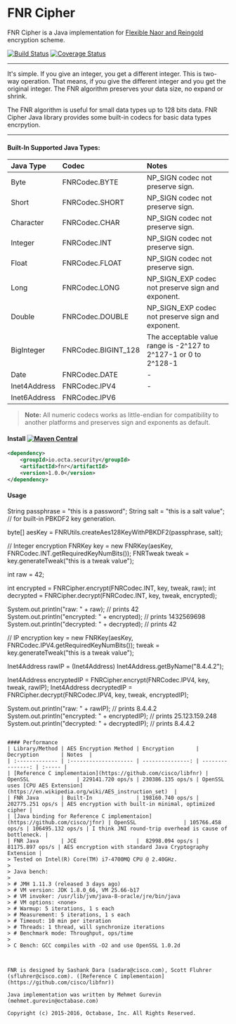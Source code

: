 FNR Cipher
=========
FNR Cipher is a Java implementation for [Flexible Naor and Reingold](http://eprint.iacr.org/2014/421) encryption scheme.

[![Build Status](https://travis-ci.org/octabase/fnr-java.svg?branch=master)](https://travis-ci.org/octabase/fnr-java) [![Coverage Status](https://coveralls.io/repos/octabase/fnr-java/badge.svg?branch=master&service=github)](https://coveralls.io/github/octabase/fnr-java?branch=master)

---

It's simple. If you give an integer, you get a different integer. This is two-way operation. That means, if you give the different integer and you get the original integer. The FNR algorithm preserves your data size, no expand or shrink.

The FNR algorithm is useful for small data types up to 128 bits data. FNR Cipher Java library provides some built-in codecs for basic data types encrpytion.

----

#### Built-In Supported Java Types:
| Java Type    | Codec              | Notes  |
| :----------- | :-------------------|:-------------------------------------------------- |
| Byte         | FNRCodec.BYTE       | NP_SIGN codec not preserve sign.                   |
| Short        | FNRCodec.SHORT      | NP_SIGN codec not preserve sign.                   |
| Character    | FNRCodec.CHAR       | NP_SIGN codec not preserve sign.                   |
| Integer      | FNRCodec.INT        | NP_SIGN codec not preserve sign.                   |
| Float        | FNRCodec.FLOAT      | NP_SIGN codec not preserve sign.                   |
| Long         | FNRCodec.LONG       | NP_SIGN_EXP codec not preserve sign and exponent.  |
| Double       | FNRCodec.DOUBLE     | NP_SIGN_EXP codec not preserve sign and exponent.  |
| BigInteger   | FNRCodec.BIGINT_128 | The acceptable value range is -2^127 to 2^127-1 or 0 to 2^128-1 |
| Date         | FNRCodec.DATE       | -      |
| Inet4Address | FNRCodec.IPV4       | -      |
| Inet6Address | FNRCodec.IPV6       |      |
> **Note:** All numeric codecs works as little-endian for compatibility to another platforms and preserves sign and exponents as default.



#### Install [![Maven Central](https://maven-badges.herokuapp.com/maven-central/io.octa.security/fnr/badge.svg)](https://maven-badges.herokuapp.com/maven-central/io.octa.security/fnr)
```xml
<dependency>
	<groupId>io.octa.security</groupId>
	<artifactId>fnr</artifactId>
	<version>1.0.0</version>
</dependency>
```
#### Usage
String passphrase = "this is a password";
String salt = "this is a salt value"; // for built-in PBKDF2 key generation.

byte[] aesKey = FNRUtils.createAes128KeyWithPBKDF2(passphrase, salt);

// Integer encryption
FNRKey key = new FNRKey(aesKey, FNRCodec.INT.getRequiredKeyNumBits());
FNRTweak tweak = key.generateTweak("this is a tweak value");
        
int raw = 42;

int encrypted = FNRCipher.encrypt(FNRCodec.INT, key, tweak, raw);
int decrypted = FNRCipher.decrypt(FNRCodec.INT, key, tweak, encrypted);

System.out.println("raw: " + raw);             // prints 42
System.out.println("encrypted: " + encrypted); // prints 1432569698
System.out.println("decrypted: " + decrypted); // prints 42

// IP encryption
key = new FNRKey(aesKey, FNRCodec.IPV4.getRequiredKeyNumBits());
tweak = key.generateTweak("this is a tweak value");

Inet4Address rawIP = (Inet4Address) Inet4Address.getByName("8.4.4.2");

Inet4Address encryptedIP = FNRCipher.encrypt(FNRCodec.IPV4, key, tweak, rawIP);
Inet4Address decryptedIP = FNRCipher.decrypt(FNRCodec.IPV4, key, tweak, encryptedIP);

System.out.println("raw: " + rawIP);             // prints 8.4.4.2
System.out.println("encrypted: " + encryptedIP); // prints 25.123.159.248
System.out.println("decrypted: " + decryptedIP); // prints 8.4.4.2
```

#### Performance
| Library/Method | AES Encryption Method | Encryption       | Decryption       | Notes  |
| :------------- | :-------------------- | ---------------: | ---------------: | :----- |
| [Reference C implementaion](https://github.com/cisco/libfnr) | OpenSSL               | 229141.720 ops/s | 230386.135 ops/s | OpenSSL uses [CPU AES Extension](https://en.wikipedia.org/wiki/AES_instruction_set)  |
| FNR Java       | Built-In              | 198160.740 ops/s | 202775.251 ops/s | AES encryption with built-in minimal, optimized cipher |
| [Java binding for Reference C implementaion](https://github.com/cisco/jfnr) | OpenSSL               | 105766.458 ops/s | 106495.132 ops/s | I think JNI round-trip overhead is cause of bottleneck. |
| FNR Java       | JCE                   |  82998.094 ops/s |  81175.897 ops/s | AES encryption with standard Java Cryptography Extension |
> Tested on Intel(R) Core(TM) i7-4700MQ CPU @ 2.40GHz.
>
> Java bench:
>
> # JMH 1.11.3 (released 3 days ago)
> # VM version: JDK 1.8.0_66, VM 25.66-b17
> # VM invoker: /usr/lib/jvm/java-8-oracle/jre/bin/java
> # VM options: <none>
> # Warmup: 5 iterations, 1 s each
> # Measurement: 5 iterations, 1 s each
> # Timeout: 10 min per iteration
> # Threads: 1 thread, will synchronize iterations
> # Benchmark mode: Throughput, ops/time
>
> C Bench: GCC compiles with -O2 and use OpenSSL 1.0.2d
 


FNR is designed by Sashank Dara (sadara@cisco.com), Scott Fluhrer (sfluhrer@cisco.com). ([Reference C implementaion](https://github.com/cisco/libfnr))

Java implementation was written by Mehmet Gurevin (mehmet.gurevin@octabase.com)

Copyright (c) 2015-2016, Octabase, Inc. All Rights Reserved.
